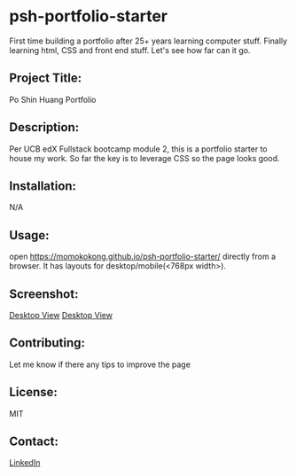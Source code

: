# psh-portfolio-starter
First time building a portfolio after 25+ years learning computer stuff.  Finally learning html, CSS and front end stuff.  Let's see how far can it go.

## Project Title: 
Po Shin Huang Portfolio

## Description:
Per UCB edX Fullstack bootcamp module 2, this is a portfolio starter to house my work.  So far the key is to leverage CSS so the page looks good.

## Installation:
N/A 

## Usage:
open https://momokokong.github.io/psh-portfolio-starter/ directly from a browser.  It has layouts for desktop/mobile(<768px width>).

## Screenshot:
[Desktop View](./assets/screenshot/desktop-view.png)
[Desktop View](./assets/screenshot/mobile-view.png)

## Contributing:
Let me know if there any tips to improve the page

## License: 
MIT 

## Contact:
[LinkedIn](https://www.linkedin.com/in/poshinhuang/)